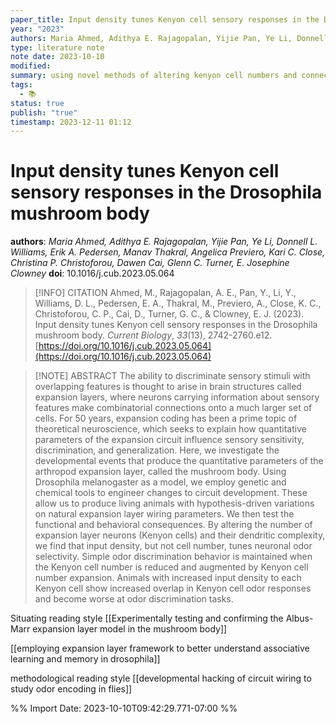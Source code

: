 ```yaml
---
paper_title: Input density tunes Kenyon cell sensory responses in the Drosophila mushroom body
year: "2023"
authors: Maria Ahmed, Adithya E. Rajagopalan, Yijie Pan, Ye Li, Donnell L. Williams, Erik A. Pedersen, Manav Thakral, Angelica Previero, Kari C. Close, Christina P. Christoforou, Dawen Cai, Glenn C. Turner, E. Josephine Clowney
type: literature note
note date: 2023-10-10
modified: 
summary: using novel methods of altering kenyon cell numbers and connections to evaluate and experimentally test the expansion layer model. less kenyon cells still able to do odor discrimination but less precise.
tags:
  - 📚
status: true
publish: "true"
timestamp: 2023-12-11 01:12
---
```


# Input density tunes Kenyon cell sensory responses in the Drosophila mushroom body
**authors**: *Maria Ahmed, Adithya E. Rajagopalan, Yijie Pan, Ye Li, Donnell L. Williams, Erik A. Pedersen, Manav Thakral, Angelica Previero, Kari C. Close, Christina P. Christoforou, Dawen Cai, Glenn C. Turner, E. Josephine Clowney*
**doi**: 10.1016/j.cub.2023.05.064

> [!INFO] CITATION
> Ahmed, M., Rajagopalan, A. E., Pan, Y., Li, Y., Williams, D. L., Pedersen, E. A., Thakral, M., Previero, A., Close, K. C., Christoforou, C. P., Cai, D., Turner, G. C., & Clowney, E. J. (2023). Input density tunes Kenyon cell sensory responses in the Drosophila mushroom body. _Current Biology_, _33_(13), 2742-2760.e12. [https://doi.org/10.1016/j.cub.2023.05.064](https://doi.org/10.1016/j.cub.2023.05.064)

> [!NOTE] ABSTRACT
> The ability to discriminate sensory stimuli with overlapping features is thought to arise in brain structures called expansion layers, where neurons carrying information about sensory features make combinatorial connections onto a much larger set of cells. For 50 years, expansion coding has been a prime topic of theoretical neuroscience, which seeks to explain how quantitative parameters of the expansion circuit influence sensory sensitivity, discrimination, and generalization. Here, we investigate the developmental events that produce the quantitative parameters of the arthropod expansion layer, called the mushroom body. Using Drosophila melanogaster as a model, we employ genetic and chemical tools to engineer changes to circuit development. These allow us to produce living animals with hypothesis-driven variations on natural expansion layer wiring parameters. We then test the functional and behavioral consequences. By altering the number of expansion layer neurons (Kenyon cells) and their dendritic complexity, we find that input density, but not cell number, tunes neuronal odor selectivity. Simple odor discrimination behavior is maintained when the Kenyon cell number is reduced and augmented by Kenyon cell number expansion. Animals with increased input density to each Kenyon cell show increased overlap in Kenyon cell odor responses and become worse at odor discrimination tasks.


Situating reading style
[[Experimentally testing and confirming the Albus-Marr expansion layer model in the mushroom body]]

[[employing expansion layer framework to better understand associative learning and memory in drosophila]]



methodological reading style
[[developmental hacking of circuit wiring to study odor encoding in flies]]


%% Import Date: 2023-10-10T09:42:29.771-07:00 %%
